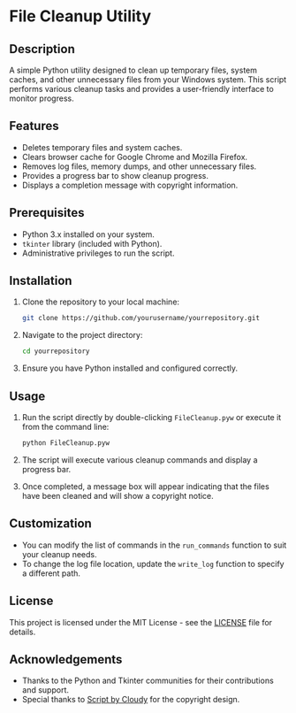 # File Cleanup Utility

## Description

A simple Python utility designed to clean up temporary files, system caches, and other unnecessary files from your Windows system. This script performs various cleanup tasks and provides a user-friendly interface to monitor progress.

## Features

- Deletes temporary files and system caches.
- Clears browser cache for Google Chrome and Mozilla Firefox.
- Removes log files, memory dumps, and other unnecessary files.
- Provides a progress bar to show cleanup progress.
- Displays a completion message with copyright information.

## Prerequisites

- Python 3.x installed on your system.
- `tkinter` library (included with Python).
- Administrative privileges to run the script.

## Installation

1. Clone the repository to your local machine:

    ```bash
    git clone https://github.com/yourusername/yourrepository.git
    ```

2. Navigate to the project directory:

    ```bash
    cd yourrepository
    ```

3. Ensure you have Python installed and configured correctly.

## Usage

1. Run the script directly by double-clicking `FileCleanup.pyw` or execute it from the command line:

    ```bash
    python FileCleanup.pyw
    ```

2. The script will execute various cleanup commands and display a progress bar.

3. Once completed, a message box will appear indicating that the files have been cleaned and will show a copyright notice.

## Customization

- You can modify the list of commands in the `run_commands` function to suit your cleanup needs.
- To change the log file location, update the `write_log` function to specify a different path.

## License

This project is licensed under the MIT License - see the [LICENSE](LICENSE) file for details.

## Acknowledgements

- Thanks to the Python and Tkinter communities for their contributions and support.
- Special thanks to [Script by Cloudy](https://github.com/yourusername) for the copyright design.

